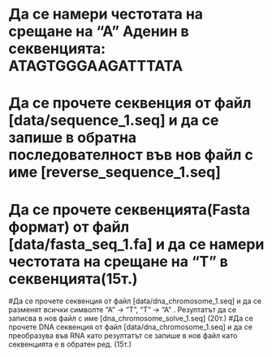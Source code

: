# Да се намери честотата на срещане на “А” Аденин в секвенцията: ATAGTGGGAAGATTTATA
# Да се прочете секвенция от файл [data/sequence_1.seq] и да се запише в обратна последователност във нов файл с име [reverse_sequence_1.seq]
# Да се прочете секвенцията(Fasta формат) от файл [data/fasta_seq_1.fa] и да се намери честотата на срещане на “Т” в секвенцията(15т.)
#Да се прочете секвенция от файл [data/dna_chromosome_1.seq] и да се разменят всички символте “А” → “T”, “T” → “A” . Резултатът да се записва в нов файл с име [dna_chromosome_solve_1.seq] (20т.)
#Да се прочете DNA секвенция от файл [data/dna_chromosome_1.seq] и да се преобразува във RNA като резултатът се запише в нов файл като секвенцията е в обратен ред. (15т.)
